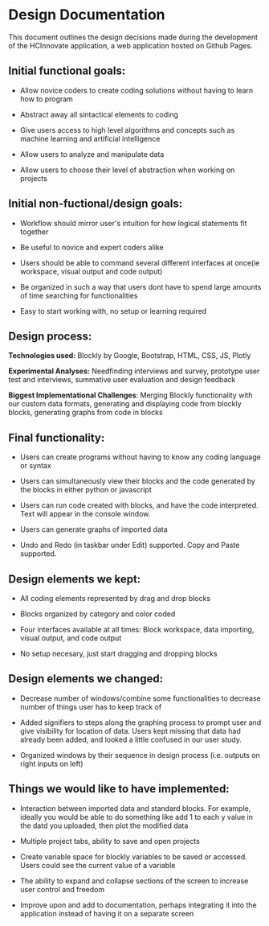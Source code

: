 # Design Documentation
This document outlines the design decisions made during the development of the HCInnovate application, a web application hosted on Github Pages. 


## Initial functional goals: ##

 * Allow novice coders to create coding solutions without having to learn how to program
  
 * Abstract away all sintactical elements to coding
  
 * Give users access to high level algorithms and concepts such as machine learning and artificial intelligence
  
 * Allow users to analyze and manipulate data 
  
 * Allow users to choose their level of abstraction when working on projects
  

## Initial non-fuctional/design goals: ##
  
 * Workflow should mirror user's intuition for how logical statements fit together
  
 * Be useful to novice and expert coders alike
  
 * Users should be able to command several different interfaces at once(ie workspace, visual output and code output)
  
 * Be organized in such a way that users dont have to spend large amounts of time searching for functionalities
  
 * Easy to start working with, no setup or learning required
  
  
## Design process: ##

  **Technologies used:** Blockly by Google, Bootstrap, HTML, CSS, JS, Plotly
  
  **Experimental Analyses:** Needfinding interviews and survey, prototype user test and interviews, summative user evaluation and design feedback
  
  **Biggest Implementational Challenges**: Merging Blockly functionality with our custom data formats, generating and displaying code from blockly blocks, generating graphs from code in blocks
  
  
## Final functionality: ##
  
 * Users can create programs without having to know any coding language or syntax
  
 * Users can simultaneously view their blocks and the code generated by the blocks in either python or javascript
 
 * Users can run code created with blocks, and have the code interpreted. Text will appear in the console window.
  
 * Users can generate graphs of imported data
 
 * Undo and Redo (in taskbar under Edit) supported. Copy and Paste supported.
 
 
  
  
## Design elements we kept: ##
  
 * All coding elements represented by drag and drop blocks
  
 * Blocks organized by category and color coded
  
 * Four interfaces available at all times: Block workspace, data importing, visual output, and code output
  
 * No setup necesary, just start dragging and dropping blocks
 
  
## Design elements we changed: ##
  
 * Decrease number of windows/combine some functionalities to decrease number of things user has to keep track of
  
 * Added signifiers to steps along the graphing process to prompt user and give visibility for location of data. Users kept missing that data had already been added, and looked a little confused in our user study.
  
 * Organized windows by their sequence in design process (i.e. outputs on right inputs on left)
  
  
## Things we would like to have implemented: ##
  
 * Interaction between imported data and standard blocks. For example, ideally you would be able to do something like add 1 to each y value in the datd you uploaded, then plot the modified data
  
 * Multiple project tabs, ability to save and open projects
 
 * Create variable space for blockly variables to be saved or accessed. Users could see the current value of a variable
 
 * The ability to expand and collapse sections of the screen to increase user control and freedom
 
 * Improve upon and add to documentation, perhaps integrating it into the application instead of having it on a separate screen
 
  
  

  


